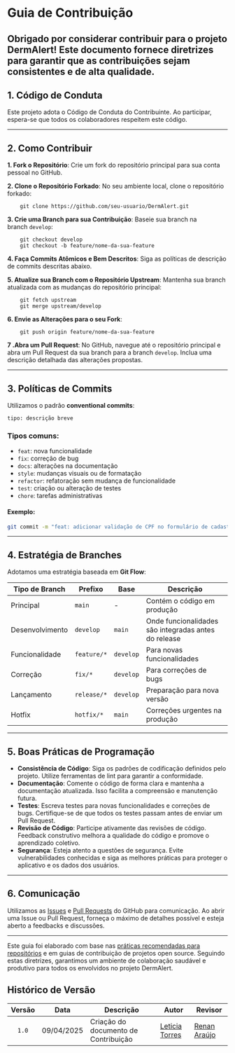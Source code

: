 # Guia de Contribuição

Obrigado por considerar contribuir para o projeto DermAlert! Este documento fornece diretrizes para garantir que as contribuições sejam consistentes e de alta qualidade.
---

## 1. Código de Conduta

Este projeto adota o Código de Conduta do Contribuinte. Ao participar, espera-se que todos os colaboradores respeitem este código.

---

## 2. Como Contribuir

**1. Fork o Repositório**: Crie um fork do repositório principal para sua conta pessoal no GitHub.

**2. Clone o Repositório Forkado**: No seu ambiente local, clone o repositório forkado:
    
        
        git clone https://github.com/seu-usuario/DermAlert.git
        


**3. Crie uma Branch para sua Contribuição**: Baseie sua branch na branch `develop`:
    
    
        git checkout develop
        git checkout -b feature/nome-da-sua-feature
    
    
**4. Faça Commits Atômicos e Bem Descritos**: Siga as políticas de descrição de commits descritas abaixo.

**5. Atualize sua Branch com o Repositório Upstream**: Mantenha sua branch atualizada com as mudanças do repositório principal:
    
   
        git fetch upstream
        git merge upstream/develop
   
    
**6. Envie as Alterações para o seu Fork**:
    
    
        git push origin feature/nome-da-sua-feature   
    
    
**7 .Abra um Pull Request**: No GitHub, navegue até o repositório principal e abra um Pull Request da sua branch para a branch `develop`. Inclua uma descrição detalhada das alterações propostas.

---

## 3. Políticas de Commits

Utilizamos o padrão **conventional commits**:

```
tipo: descrição breve
```

### Tipos comuns:

- `feat`: nova funcionalidade
- `fix`: correção de bug
- `docs`: alterações na documentação
- `style`: mudanças visuais ou de formatação
- `refactor`: refatoração sem mudança de funcionalidade
- `test`: criação ou alteração de testes
- `chore`: tarefas administrativas

#### Exemplo:

```bash
git commit -m "feat: adicionar validação de CPF no formulário de cadastro"
```

---
## 4. Estratégia de Branches

Adotamos uma estratégia baseada em **Git Flow**:

| Tipo de Branch   | Prefixo        | Base         | Descrição                                               |
|------------------|----------------|--------------|----------------------------------------------------------|
| Principal        | `main`         | -            | Contém o código em produção                              |
| Desenvolvimento  | `develop`      | `main`       | Onde funcionalidades são integradas antes do release     |
| Funcionalidade   | `feature/*`    | `develop`    | Para novas funcionalidades                               |
| Correção         | `fix/*`        | `develop`    | Para correções de bugs                                   |
| Lançamento       | `release/*`    | `develop`    | Preparação para nova versão                              |
| Hotfix           | `hotfix/*`     | `main`       | Correções urgentes na produção                           |

---

## 5. Boas Práticas de Programação

- **Consistência de Código**: Siga os padrões de codificação definidos pelo projeto. Utilize ferramentas de lint para garantir a conformidade.
- **Documentação**: Comente o código de forma clara e mantenha a documentação atualizada. Isso facilita a compreensão e manutenção futura.
- **Testes**: Escreva testes para novas funcionalidades e correções de bugs. Certifique-se de que todos os testes passam antes de enviar um Pull Request.
- **Revisão de Código**: Participe ativamente das revisões de código. Feedback construtivo melhora a qualidade do código e promove o aprendizado coletivo.
- **Segurança**: Esteja atento a questões de segurança. Evite vulnerabilidades conhecidas e siga as melhores práticas para proteger o aplicativo e os dados dos usuários.

---

## 6. Comunicação

Utilizamos as [Issues](https://docs.github.com/pt/issues/tracking-your-work-with-issues/about-issues) e [Pull Requests](https://docs.github.com/pt/pull-requests/collaborating-with-pull-requests/about-pull-requests) do GitHub para comunicação. Ao abrir uma Issue ou Pull Request, forneça o máximo de detalhes possível e esteja aberto a feedbacks e discussões.

---

Este guia foi elaborado com base nas [práticas recomendadas para repositórios](https://docs.github.com/pt/repositories/creating-and-managing-repositories/best-practices-for-repositories) e em guias de contribuição de projetos open source. Seguindo estas diretrizes, garantimos um ambiente de colaboração saudável e produtivo para todos os envolvidos no projeto DermAlert.

## Histórico de Versão

| Versão | Data | Descrição | Autor | Revisor |
| :----: | ---- | --------- | ----- | ------- |
| `1.0`  |09/04/2025| Criação do documento de Contribuição | [Leticia Torres](https://github.com/leticiatmartins) |[Renan Araújo](https://github.com/renantfm4)  |